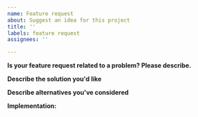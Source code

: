 ```yaml
---
name: Feature request
about: Suggest an idea for this project
title: ''
labels: feature request
assignees: ''

---
```


**Is your feature request related to a problem? Please describe.**
<!--- A clear and concise description of what the problem is --->

**Describe the solution you'd like**
<!--- A clear and concise description of what you want to happen. --->

**Describe alternatives you've considered**
<!--- A clear and concise description of any alternative solutions or features you've considered. --->

**Implementation:**
<!--- if you know the solution, please submit code sample or link --->

